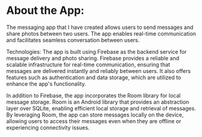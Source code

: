 
<h1>About the App:</h1>
The messaging app that I have created allows users to send messages and share photos between two users. The app enables real-time communication and facilitates seamless conversation between users. 

Technologies:
The app is built using Firebase as the backend service for message delivery and photo sharing. Firebase provides a reliable and scalable infrastructure for real-time communication, ensuring that messages are delivered instantly and reliably between users. It also offers features such as authentication and data storage, which are utilized to enhance the app's functionality.

In addition to Firebase, the app incorporates the Room library for local message storage. Room is an Android library that provides an abstraction layer over SQLite, enabling efficient local storage and retrieval of messages. By leveraging Room, the app can store messages locally on the device, allowing users to access their messages even when they are offline or experiencing connectivity issues.
